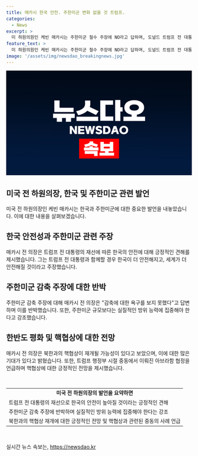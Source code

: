 ```yaml
---
title: 매카시 한국 안전. 주한미군 변화 없을 것 트럼프.
categories:
  - News
excerpt: >
  미 하원의원인 케빈 매카시는 주한미군 철수 주장에 NO라고 답하며, 도널드 트럼프 전 대통령의 당선시 한국의 안전성 증진을 강조했다. 주한미군 감축 주장에 대해선 욕구를 보지 못했다고 밝혔고, 중국과의 경쟁을 위해 주한미군 배치를 재검토할 필요가 있다는 의견을 전했다. 또한, 한국과 북한 간의 핵협상 재개 가능성을 언급하며, 트럼프 전 대통령의 중동에서의 성공 사례를 기대하며 트럼프 당선의 긍정적 효과를 강조했다.
feature_text: >
  미 하원의원인 케빈 매카시는 주한미군 철수 주장에 NO라고 답하며, 도널드 트럼프 전 대통령의 당선시 한국의 안전성 증진을 강조했다. 주한미군 감축 주장에 대해선 욕구를 보지 못했다고 밝혔고, 중국과의 경쟁을 위해 주한미군 배치를 재검토할 필요가 있다는 의견을 전했다. 또한, 한국과 북한 간의 핵협상 재개 가능성을 언급하며, 트럼프 전 대통령의 중동에서의 성공 사례를 기대하며 트럼프 당선의 긍정적 효과를 강조했다.
image: '/assets/img/newsdao_breakingnews.jpg'
---
```


<p><img src="/assets/img/newsdao_breakingnews.jpg" alt="implanttips 속보" /></p>

<h2 data-ke-size="size26">미국 전 하원의장, 한국 및 주한미군 관련 발언</h2>

<p data-ke-size="size16">미국 전 하원의장인 케빈 매카시는 한국과 주한미군에 대한 중요한 발언을 내놓았습니다. 이에 대한 내용을 살펴보겠습니다.</p>

<h2>한국 안전성과 주한미군 관련 주장</h2>

<p data-ke-size="size16">매카시 전 의장은 트럼프 전 대통령의 재선에 따른 한국의 안전에 대해 긍정적인 견해를 제시했습니다. 그는 트럼프 전 대통령과 함께할 경우 한국이 더 안전해지고, 세계가 더 안전해질 것이라고 주장했습니다.</p>

<h2>주한미군 감축 주장에 대한 반박</h2>

<p data-ke-size="size16">주한미군 감축 주장에 대해 매카시 전 의장은 "감축에 대한 욕구를 보지 못했다"고 답변하며 이를 반박했습니다. 또한, 주한미군 규모보다는 실질적인 방위 능력에 집중해야 한다고 강조했습니다.</p>

<h2>한반도 평화 및 핵협상에 대한 전망</h2>

<p data-ke-size="size16">매카시 전 의장은 북한과의 핵협상이 재개될 가능성이 있다고 보았으며, 이에 대한 많은 기대가 있다고 밝혔습니다. 또한, 트럼프 행정부 시절 중동에서 이뤄진 아브라함 협정을 언급하며 핵협상에 대한 긍정적인 전망을 제시했습니다.</p>

<p data-ke-size="size16">&nbsp;</p>

<table>
    <tbody>
        <tr>
            <td style="text-align: center; height: 17px;"><b>미국 전 하원의장의 발언을 요약하면</b></td>
        </tr>
        <tr>
            <td style="text-align: left;">트럼프 전 대통령의 재선으로 한국의 안전이 높아질 것이라는 긍정적인 견해</td>
        </tr>
        <tr>
            <td style="text-align: left;">주한미군 감축 주장에 반박하며 실질적인 방위 능력에 집중해야 한다는 강조</td>
        </tr>
        <tr>
            <td style="text-align: left;">북한과의 핵협상 재개에 대한 긍정적인 전망 및 핵협상과 관련된 중동의 사례 언급</td>
        </tr>
    </tbody>
</table>

<p data-ke-size="size16">&nbsp;</p>
실시간 뉴스 속보는, <a href="https://newsdao.kr" rel="dofollow">https://newsdao.kr</a>


